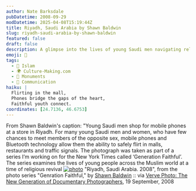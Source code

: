 ```yaml
---
author: Nate Barksdale
pubDatetime: 2008-09-29
modDatetime: 2025-04-08T15:19:44Z
title: Riyadh, Saudi Arabia by Shawn Baldwin
slug: riyadh-saudi-arabia-by-shawn-baldwin
featured: false
draft: false
description: A glimpse into the lives of young Saudi men navigating relationships through technology.
emoji: 📱
tags:
  - 🌙 Islam
  - 🌍 Culture-Making.com
  - 🕌 Monuments
  - 💬 Communication
haiku: |
  Flirting in the mall,  
  Phones bridge the gaps of the heart,  
  Faithful youth connect.
coordinates: [24.7136, 46.6753]
---
```


From Shawn Baldwin's caption: "Young Saudi men shop for mobile phones at a store in Riyadh. For many young Saudi men and women, who have few chances to meet members of the opposite sex, mobile phones and Bluetooth technology allow them the ability to safely flirt in malls, restaurants and traffic signals. The photograph was taken as part of a series I’m working on for the New York Times called ‘Generation Faithful’. The series examines the lives of young people across the Muslim world at a time of religious revival
[![photo](http://culture-making.com/media/baldwin_riy.jpg)](http://vervephoto.wordpress.com/)
"Riyadh, Saudi Arabia. 2008", from the photo series "Genration Faithful," by [Shawn Baldwin](https://www.google.com/search?q=%22Shawn%20Baldwin%22%20shawnbaldwin.com) :: via [Verve Photo: The New Generation of Documentary Photographers](http://vervephoto.wordpress.com/), 19 September, 2008
